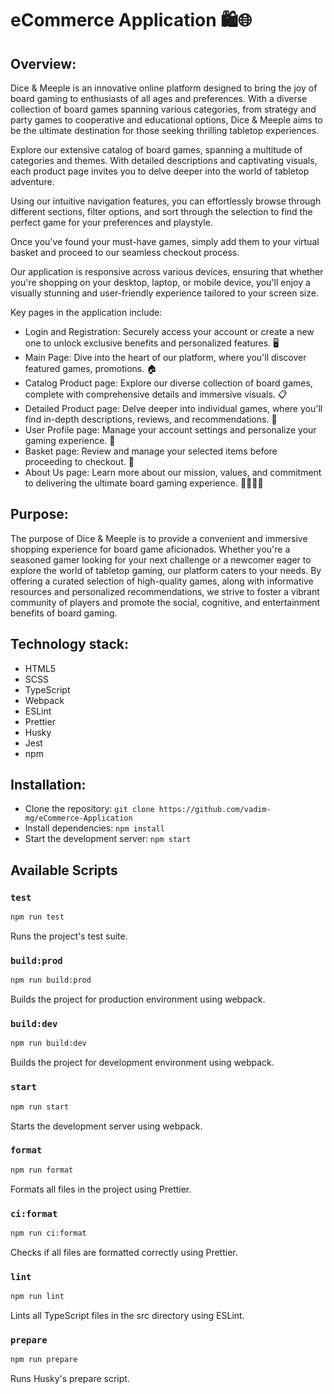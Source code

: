 # eCommerce Application 🛍️🌐

## Overview:

Dice & Meeple is an innovative online platform designed to bring the joy of board gaming to enthusiasts of all ages and preferences. With a diverse collection of board games spanning various categories, from strategy and party games to cooperative and educational options, Dice & Meeple aims to be the ultimate destination for those seeking thrilling tabletop experiences.

Explore our extensive catalog of board games, spanning a multitude of categories and themes. With detailed descriptions and captivating visuals, each product page invites you to delve deeper into the world of tabletop adventure.

Using our intuitive navigation features, you can effortlessly browse through different sections, filter options, and sort through the selection to find the perfect game for your preferences and playstyle.

Once you've found your must-have games, simply add them to your virtual basket and proceed to our seamless checkout process.

Our application is responsive across various devices, ensuring that whether you're shopping on your desktop, laptop, or mobile device, you'll enjoy a visually stunning and user-friendly experience tailored to your screen size.

Key pages in the application include:

- Login and Registration: Securely access your account or create a new one to unlock exclusive benefits and personalized features. 🖥️
- Main Page: Dive into the heart of our platform, where you'll discover featured games, promotions. 🏠
- Catalog Product page: Explore our diverse collection of board games, complete with comprehensive details and immersive visuals. 📋
- Detailed Product page: Delve deeper into individual games, where you'll find in-depth descriptions, reviews, and recommendations. 🔎
- User Profile page: Manage your account settings and personalize your gaming experience. 👤
- Basket page: Review and manage your selected items before proceeding to checkout. 🛒
- About Us page: Learn more about our mission, values, and commitment to delivering the ultimate board gaming experience. 🙋‍♂️🙋‍♀️

## Purpose:

The purpose of Dice & Meeple is to provide a convenient and immersive shopping experience for board game aficionados. Whether you're a seasoned gamer looking for your next challenge or a newcomer eager to explore the world of tabletop gaming, our platform caters to your needs. By offering a curated selection of high-quality games, along with informative resources and personalized recommendations, we strive to foster a vibrant community of players and promote the social, cognitive, and entertainment benefits of board gaming.

## Technology stack:

- HTML5
- SCSS
- TypeScript
- Webpack
- ESLint
- Prettier
- Husky
- Jest
- npm

## Installation:

- Clone the repository: `git clone https://github.com/vadim-mg/eCommerce-Application`
- Install dependencies: `npm install`
- Start the development server: `npm start`

## Available Scripts

### `test`

```bash
npm run test
```

Runs the project's test suite.

### `build:prod`

```bash
npm run build:prod
```

Builds the project for production environment using webpack.

### `build:dev`

```bash
npm run build:dev
```

Builds the project for development environment using webpack.

### `start`

```bash
npm run start
```

Starts the development server using webpack.

### `format`

```bash
npm run format
```

Formats all files in the project using Prettier.

### `ci:format`

```bash
npm run ci:format
```

Checks if all files are formatted correctly using Prettier.

### `lint`

```bash
npm run lint
```

Lints all TypeScript files in the src directory using ESLint.

### `prepare`

```bash
npm run prepare
```

Runs Husky's prepare script.
